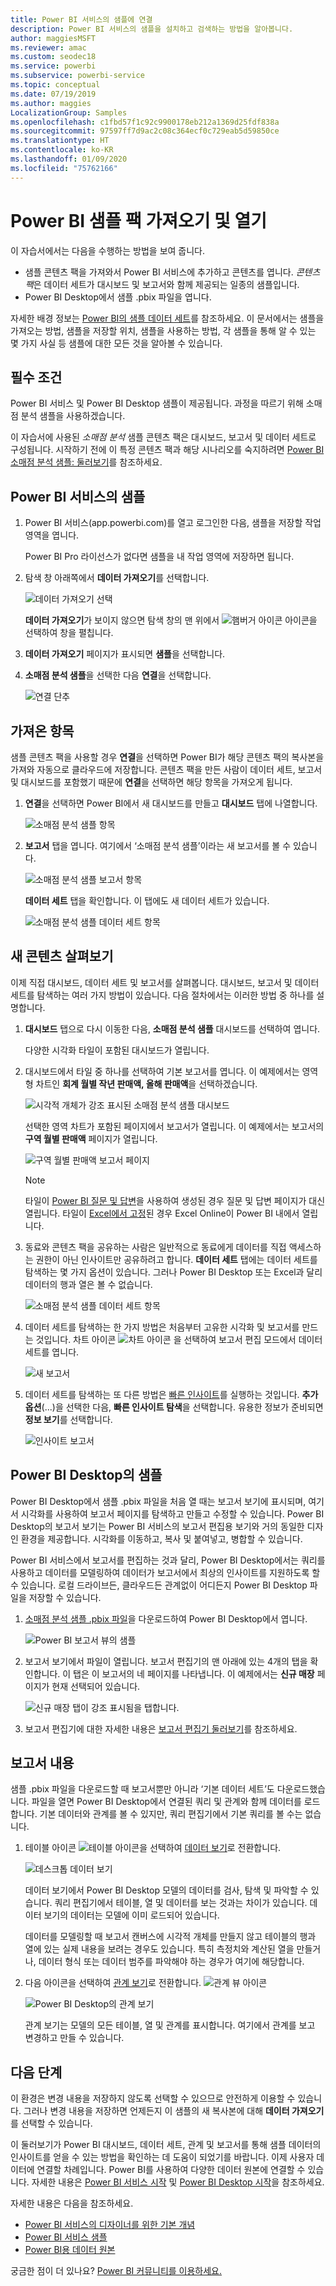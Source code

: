 ```yaml
---
title: Power BI 서비스의 샘플에 연결
description: Power BI 서비스의 샘플을 설치하고 검색하는 방법을 알아봅니다.
author: maggiesMSFT
ms.reviewer: amac
ms.custom: seodec18
ms.service: powerbi
ms.subservice: powerbi-service
ms.topic: conceptual
ms.date: 07/19/2019
ms.author: maggies
LocalizationGroup: Samples
ms.openlocfilehash: c1fbd57f1c92c9900178eb212a1369d25fdf838a
ms.sourcegitcommit: 97597ff7d9ac2c08c364ecf0c729eab5d59850ce
ms.translationtype: HT
ms.contentlocale: ko-KR
ms.lasthandoff: 01/09/2020
ms.locfileid: "75762166"
---
```

#  <a name="import-and-open-sample-packs-for-power-bi"></a>Power BI 샘플 팩 가져오기 및 열기

이 자습서에서는 다음을 수행하는 방법을 보여 줍니다. 
- 샘플 콘텐츠 팩을 가져와서 Power BI 서비스에 추가하고 콘텐츠를 엽니다. *콘텐츠 팩*은 데이터 세트가 대시보드 및 보고서와 함께 제공되는 일종의 샘플입니다. 
- Power BI Desktop에서 샘플 .pbix 파일을 엽니다.

자세한 배경 정보는 [Power BI의 샘플 데이터 세트](sample-datasets.md)를 참조하세요. 이 문서에서는 샘플을 가져오는 방법, 샘플을 저장할 위치, 샘플을 사용하는 방법, 각 샘플을 통해 알 수 있는 몇 가지 사실 등 샘플에 대한 모든 것을 알아볼 수 있습니다. 

## <a name="prerequisites"></a>필수 조건
Power BI 서비스 및 Power BI Desktop 샘플이 제공됩니다. 과정을 따르기 위해 소매점 분석 샘플을 사용하겠습니다.

이 자습서에 사용된 *소매점 분석* 샘플 콘텐츠 팩은 대시보드, 보고서 및 데이터 세트로 구성됩니다.
시작하기 전에 이 특정 콘텐츠 팩과 해당 시나리오를 숙지하려면 [Power BI 소매점 분석 샘플: 둘러보기](sample-retail-analysis.md)를 참조하세요.

## <a name="samples-in-the-power-bi-service"></a>Power BI 서비스의 샘플

1. Power BI 서비스(app.powerbi.com)를 열고 로그인한 다음, 샘플을 저장할 작업 영역을 엽니다. 

    Power BI Pro 라이선스가 없다면 샘플을 내 작업 영역에 저장하면 됩니다.

2. 탐색 창 아래쪽에서 **데이터 가져오기**를 선택합니다. 

   ![데이터 가져오기 선택](media/sample-datasets/power-bi-get-data.png)

   **데이터 가져오기**가 보이지 않으면 탐색 창의 맨 위에서 ![햄버거 아이콘](media/sample-tutorial-connect-to-the-samples/expand-nav.png) 아이콘을 선택하여 창을 펼칩니다.

5. **데이터 가져오기** 페이지가 표시되면 **샘플**을 선택합니다.
   
6. **소매점 분석 샘플**을 선택한 다음 **연결**을 선택합니다.   
   
   ![연결 단추](media/sample-tutorial-connect-to-the-samples/pbi_retailanalysissampleconnect.png)

## <a name="what-was-imported"></a>가져온 항목
샘플 콘텐츠 팩을 사용할 경우 **연결**을 선택하면 Power BI가 해당 콘텐츠 팩의 복사본을 가져와 자동으로 클라우드에 저장합니다. 콘텐츠 팩을 만든 사람이 데이터 세트, 보고서 및 대시보드를 포함했기 때문에 **연결**을 선택하면 해당 항목을 가져오게 됩니다. 

1. **연결**을 선택하면 Power BI에서 새 대시보드를 만들고 **대시보드** 탭에 나열합니다. 
   
   ![소매점 분석 샘플 항목](media/sample-retail-analysis/retail-entry.png)
2. **보고서** 탭을 엽니다. 여기에서 ‘소매점 분석 샘플’이라는 새 보고서를 볼 수 있습니다. 
   
   ![소매점 분석 샘플 보고서 항목](media/sample-tutorial-connect-to-the-samples/power-bi-new-report.png)
   
   **데이터 세트** 탭을 확인합니다. 이 탭에도 새 데이터 세트가 있습니다.
   
   ![소매점 분석 샘플 데이터 세트 항목](media/sample-tutorial-connect-to-the-samples/power-bi-new-dataset.png)

## <a name="explore-your-new-content"></a>새 콘텐츠 살펴보기
이제 직접 대시보드, 데이터 세트 및 보고서를 살펴봅니다. 대시보드, 보고서 및 데이터 세트를 탐색하는 여러 가지 방법이 있습니다. 다음 절차에서는 이러한 방법 중 하나를 설명합니다.  

1. **대시보드** 탭으로 다시 이동한 다음, **소매점 분석 샘플** 대시보드를 선택하여 엽니다.       

   다양한 시각화 타일이 포함된 대시보드가 열립니다.   
 
1. 대시보드에서 타일 중 하나를 선택하여 기본 보고서를 엽니다. 이 예제에서는 영역형 차트인 **회계 월별 작년 판매액, 올해 판매액**을 선택하겠습니다.  

   ![시각적 개체가 강조 표시된 소매점 분석 샘플 대시보드](media/sample-tutorial-connect-to-the-samples/power-bi-dashboards2new.png)

   선택한 영역 차트가 포함된 페이지에서 보고서가 열립니다. 이 예제에서는 보고서의 **구역 월별 판매액** 페이지가 열립니다.
   
   ![구역 월별 판매액 보고서 페이지](media/sample-tutorial-connect-to-the-samples/power-bi-report.png)
   
   > [!NOTE]
   > 타일이 [Power BI 질문 및 답변](power-bi-tutorial-q-and-a.md)을 사용하여 생성된 경우 질문 및 답변 페이지가 대신 열립니다. 타일이 [Excel에서 고정](service-dashboard-pin-tile-from-excel.md)된 경우 Excel Online이 Power BI 내에서 열립니다.
   > 
   > 
1. 동료와 콘텐츠 팩을 공유하는 사람은 일반적으로 동료에게 데이터를 직접 액세스하는 권한이 아닌 인사이트만 공유하려고 합니다. **데이터 세트** 탭에는 데이터 세트를 탐색하는 몇 가지 옵션이 있습니다. 그러나 Power BI Desktop 또는 Excel과 달리 데이터의 행과 열은 볼 수 없습니다. 
   
   ![소매점 분석 샘플 데이터 세트 항목](media/sample-tutorial-connect-to-the-samples/power-bi-new-dataset.png)
   
1. 데이터 세트를 탐색하는 한 가지 방법은 처음부터 고유한 시각화 및 보고서를 만드는 것입니다. 차트 아이콘 ![차트 아이콘](media/sample-tutorial-connect-to-the-samples/power-bi-chart-icon4.png) 을 선택하여 보고서 편집 모드에서 데이터 세트를 엽니다.
     
   ![새 보고서](media/sample-tutorial-connect-to-the-samples/power-bi-report-editing.png)

1. 데이터 세트를 탐색하는 또 다른 방법은 [빠른 인사이트](consumer/end-user-insights.md)를 실행하는 것입니다. **추가 옵션**(...)을 선택한 다음, **빠른 인사이트 탐색**을 선택합니다. 유용한 정보가 준비되면 **정보 보기**를 선택합니다.
     
    ![인사이트 보고서](media/sample-tutorial-connect-to-the-samples/power-bi-insights.png)

## <a name="samples-in-power-bi-desktop"></a>Power BI Desktop의 샘플 
Power BI Desktop에서 샘플 .pbix 파일을 처음 열 때는 보고서 보기에 표시되며, 여기서 시각화를 사용하여 보고서 페이지를 탐색하고 만들고 수정할 수 있습니다. Power BI Desktop의 보고서 보기는 Power BI 서비스의 보고서 편집용 보기와 거의 동일한 디자인 환경을 제공합니다. 시각화를 이동하고, 복사 및 붙여넣고, 병합할 수 있습니다. 

Power BI 서비스에서 보고서를 편집하는 것과 달리, Power BI Desktop에서는 쿼리를 사용하고 데이터를 모델링하여 데이터가 보고서에서 최상의 인사이트를 지원하도록 할 수 있습니다. 로컬 드라이브든, 클라우드든 관계없이 어디든지 Power BI Desktop 파일을 저장할 수 있습니다.

1. [소매점 분석 샘플 .pbix 파일](https://download.microsoft.com/download/9/6/D/96DDC2FF-2568-491D-AAFA-AFDD6F763AE3/Retail%20Analysis%20Sample%20PBIX.pbix)을 다운로드하여 Power BI Desktop에서 엽니다. 

    ![Power BI 보고서 뷰의 샘플](media/sample-tutorial-connect-to-the-samples/power-bi-samples-desktop.png)

1. 보고서 보기에서 파일이 열립니다. 보고서 편집기의 맨 아래에 있는 4개의 탭을 확인합니다. 이 탭은 이 보고서의 네 페이지를 나타냅니다. 이 예제에서는 **신규 매장** 페이지가 현재 선택되어 있습니다. 

    ![신규 매장 탭이 강조 표시됨](media/sample-tutorial-connect-to-the-samples/power-bi-sample-tabs.png)을 탭합니다.

1. 보고서 편집기에 대한 자세한 내용은 [보고서 편집기 둘러보기](service-the-report-editor-take-a-tour.md)를 참조하세요.

## <a name="whats-in-your-report"></a>보고서 내용
샘플 .pbix 파일을 다운로드할 때 보고서뿐만 아니라 ‘기본 데이터 세트’도 다운로드했습니다.  파일을 열면 Power BI Desktop에서 연결된 쿼리 및 관계와 함께 데이터를 로드합니다. 기본 데이터와 관계를 볼 수 있지만, 쿼리 편집기에서 기본 쿼리를 볼 수는 없습니다.


1. 테이블 아이콘 ![테이블 아이콘](media/sample-tutorial-connect-to-the-samples/power-bi-data-icon.png)을 선택하여 [데이터 보기](desktop-data-view.md)로 전환합니다.
 
    ![데스크톱 데이터 보기](media/sample-tutorial-connect-to-the-samples/power-bi-desktop-sample-data.png)

    데이터 보기에서 Power BI Desktop 모델의 데이터를 검사, 탐색 및 파악할 수 있습니다. 쿼리 편집기에서 테이블, 열 및 데이터를 보는 것과는 차이가 있습니다. 데이터 보기의 데이터는 모델에 이미 로드되어 있습니다.

    데이터를 모델링할 때 보고서 캔버스에 시각적 개체를 만들지 않고 테이블의 행과 열에 있는 실제 내용을 보려는 경우도 있습니다. 특히 측정치와 계산된 열을 만들거나, 데이터 형식 또는 데이터 범주를 파악해야 하는 경우가 여기에 해당합니다.

1. 다음 아이콘을 선택하여 [관계 보기](desktop-relationship-view.md)로 전환합니다. ![관계 뷰 아이콘](media/sample-tutorial-connect-to-the-samples/power-bi-desktop-relationship-icon.png)
 
    ![Power BI Desktop의 관계 보기](media/sample-tutorial-connect-to-the-samples/power-bi-relationships.png)

    관계 보기는 모델의 모든 테이블, 열 및 관계를 표시합니다. 여기에서 관계를 보고 변경하고 만들 수 있습니다.

## <a name="next-steps"></a>다음 단계
이 환경은 변경 내용을 저장하지 않도록 선택할 수 있으므로 안전하게 이용할 수 있습니다. 그러나 변경 내용을 저장하면 언제든지 이 샘플의 새 복사본에 대해 **데이터 가져오기**를 선택할 수 있습니다.

이 둘러보기가 Power BI 대시보드, 데이터 세트, 관계 및 보고서를 통해 샘플 데이터의 인사이트를 얻을 수 있는 방법을 확인하는 데 도움이 되었기를 바랍니다. 이제 사용자 데이터에 연결할 차례입니다. Power BI를 사용하여 다양한 데이터 원본에 연결할 수 있습니다. 자세한 내용은 [Power BI 서비스 시작](service-get-started.md) 및 [Power BI Desktop 시작](desktop-getting-started.md)을 참조하세요.  

자세한 내용은 다음을 참조하세요.  
- [Power BI 서비스의 디자이너를 위한 기본 개념](service-basic-concepts.md)
- [Power BI 서비스 샘플](sample-datasets.md)
- [Power BI용 데이터 원본](service-get-data.md)

궁금한 점이 더 있나요? [Power BI 커뮤니티를 이용하세요.](https://community.powerbi.com/)
